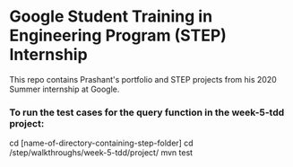 # Google Student Training in Engineering Program (STEP) Internship

This repo contains Prashant's portfolio and STEP projects from his 2020 Summer internship at Google.

### To run the test cases for the query function in the week-5-tdd project:

cd [name-of-directory-containing-step-folder]
cd /step/walkthroughs/week-5-tdd/project/
mvn test
